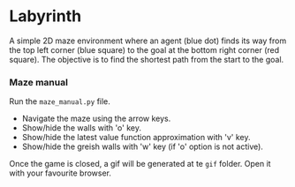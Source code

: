 # Labyrinth

A simple 2D maze environment where an agent (blue dot) finds its way from the top left corner (blue square) to the goal at the bottom right corner (red square). 
The objective is to find the shortest path from the start to the goal.

### Maze manual
Run the `maze_manual.py` file.
- Navigate the maze using the arrow keys.
- Show/hide the walls with 'o' key. 
- Show/hide the latest value function approximation with 'v' key.
- Show/hide the greish walls with 'w' key (if 'o' option is not active).

Once the game is closed, a gif will be generated at te `gif` folder. Open it with your favourite browser.



